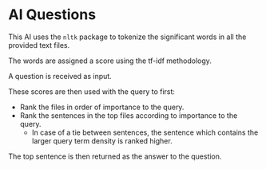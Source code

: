 # AI Questions

This AI uses the `nltk` package to tokenize the significant words in all the provided text files.

The words are assigned a score using the tf-idf methodology.

A question is received as input.

These scores are then used with the query to first:
- Rank the files in order of importance to the query.
- Rank the sentences in the top files according to importance to the query.
    - In case of a tie between sentences, the sentence which contains the larger query term density is ranked higher.

The top sentence is then returned as the answer to the question.